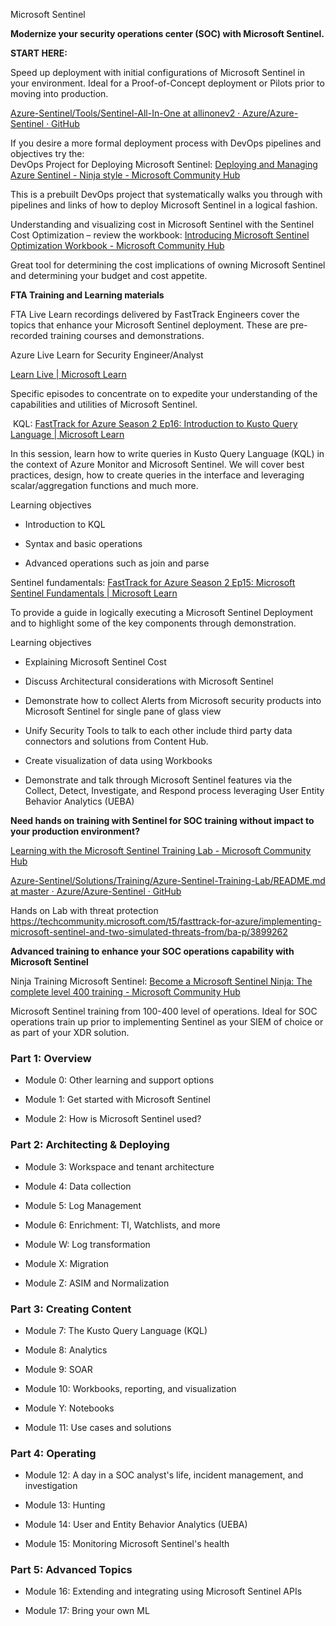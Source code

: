 Microsoft Sentinel 
  
**Modernize your security operations center (SOC) with Microsoft
Sentinel.**

**START HERE:**

Speed up deployment with initial configurations of Microsoft Sentinel in
your environment. Ideal for a Proof-of-Concept deployment or Pilots
prior to moving into production.

[<u>Azure-Sentinel/Tools/Sentinel-All-In-One at allinonev2 ·
Azure/Azure-Sentinel ·
GitHub</u>](https://github.com/Azure/Azure-Sentinel/tree/allinonev2/Tools/Sentinel-All-In-One)

If you desire a more formal deployment process with DevOps pipelines and
objectives try the:  
DevOps Project for Deploying Microsoft Sentinel: [Deploying and Managing
Azure Sentinel - Ninja style - Microsoft Community
Hub](https://techcommunity.microsoft.com/t5/microsoft-sentinel-blog/deploying-and-managing-azure-sentinel-ninja-style/ba-p/1858073)

This is a prebuilt DevOps project that systematically walks you through
with pipelines and links of how to deploy Microsoft Sentinel in a
logical fashion.

Understanding and visualizing cost in Microsoft Sentinel with the
Sentinel Cost Optimization – review the workbook: [Introducing Microsoft
Sentinel Optimization Workbook - Microsoft Community
Hub](https://techcommunity.microsoft.com/t5/microsoft-sentinel-blog/introducing-microsoft-sentinel-optimization-workbook/ba-p/3901489)

Great tool for determining the cost implications of owning Microsoft
Sentinel and determining your budget and cost appetite.

**FTA Training and Learning materials**

FTA Live Learn recordings delivered by FastTrack Engineers cover the
topics that enhance your Microsoft Sentinel deployment. These are
pre-recorded training courses and demonstrations.

Azure Live Learn for Security Engineer/Analyst

[<u>Learn Live \| Microsoft
Learn</u>](https://learn.microsoft.com/en-us/shows/learn-live/?terms=fasttrack&roles=security-engineer%2Csecurity-operations-analyst)

Specific episodes to concentrate on to expedite your understanding of
the capabilities and utilities of Microsoft Sentinel.

 KQL: [FastTrack for Azure Season 2 Ep16: Introduction to Kusto Query
Language \| Microsoft
Learn](https://learn.microsoft.com/en-us/shows/learn-live/fasttrack-for-azure-season-2-ep16-introduction-to-kusto-query-language)

In this session, learn how to write queries in Kusto Query Language
(KQL) in the context of Azure Monitor and Microsoft Sentinel. We will
cover best practices, design, how to create queries in the interface and
leveraging scalar/aggregation functions and much more.

Learning objectives

- Introduction to KQL

- Syntax and basic operations

- Advanced operations such as join and parse

Sentinel fundamentals: [FastTrack for Azure Season 2 Ep15: Microsoft
Sentinel Fundamentals \| Microsoft
Learn](https://learn.microsoft.com/en-us/shows/learn-live/fasttrack-for-azure-season-2-ep15-microsoft-sentinel-fundamentals)

To provide a guide in logically executing a Microsoft Sentinel
Deployment and to highlight some of the key components through
demonstration.

Learning objectives

- Explaining Microsoft Sentinel Cost

- Discuss Architectural considerations with Microsoft Sentinel

- Demonstrate how to collect Alerts from Microsoft security products
  into Microsoft Sentinel for single pane of glass view

- Unify Security Tools to talk to each other include third party data
  connectors and solutions from Content Hub.

- Create visualization of data using Workbooks

- Demonstrate and talk through Microsoft Sentinel features via the
  Collect, Detect, Investigate, and Respond process leveraging User
  Entity Behavior Analytics (UEBA)

**Need hands on training with Sentinel for SOC training without impact
to your production environment?**

[Learning with the Microsoft Sentinel Training Lab - Microsoft Community
Hub](https://techcommunity.microsoft.com/t5/microsoft-sentinel-blog/learning-with-the-microsoft-sentinel-training-lab/ba-p/2953403)

[Azure-Sentinel/Solutions/Training/Azure-Sentinel-Training-Lab/README.md
at master · Azure/Azure-Sentinel ·
GitHub](https://github.com/Azure/Azure-Sentinel/blob/master/Solutions/Training/Azure-Sentinel-Training-Lab/README.md)

Hands on Lab with threat protection  
<https://techcommunity.microsoft.com/t5/fasttrack-for-azure/implementing-microsoft-sentinel-and-two-simulated-threats-from/ba-p/3899262>

**Advanced training to enhance your SOC operations capability with
Microsoft Sentinel**

Ninja Training Microsoft Sentinel: [Become a Microsoft Sentinel Ninja:
The complete level 400 training - Microsoft Community
Hub](https://techcommunity.microsoft.com/t5/microsoft-sentinel-blog/become-a-microsoft-sentinel-ninja-the-complete-level-400/ba-p/1246310#:~:text=Already%20did%20the%20Ninja%20Training%3F%20Check%20what%27s%20new,a%20last%20resort%2C%20send%20an%20e-mail%20to%20MicrosoftSentinel%40microsoft.com.)

Microsoft Sentinel training from 100-400 level of operations. Ideal for
SOC operations train up prior to implementing Sentinel as your SIEM of
choice or as part of your XDR solution.

### Part 1: Overview

- Module 0: Other learning and support options

- Module 1: Get started with Microsoft Sentinel

- Module 2: How is Microsoft Sentinel used?

### Part 2: Architecting & Deploying

- Module 3: Workspace and tenant architecture

- Module 4: Data collection

- Module 5: Log Management

- Module 6: Enrichment: TI, Watchlists, and more

- Module W: Log transformation

- Module X: Migration

- Module Z: ASIM and Normalization

### Part 3: Creating Content

- Module 7: The Kusto Query Language (KQL)

- Module 8: Analytics

- Module 9: SOAR

- Module 10: Workbooks, reporting, and visualization

- Module Y: Notebooks

- Module 11: Use cases and solutions

### Part 4: Operating

- Module 12: A day in a SOC analyst's life, incident management, and
  investigation

- Module 13: Hunting

- Module 14: User and Entity Behavior Analytics (UEBA)

- Module 15: Monitoring Microsoft Sentinel's health

### Part 5: Advanced Topics

- Module 16: Extending and integrating using Microsoft Sentinel APIs

- Module 17: Bring your own ML
